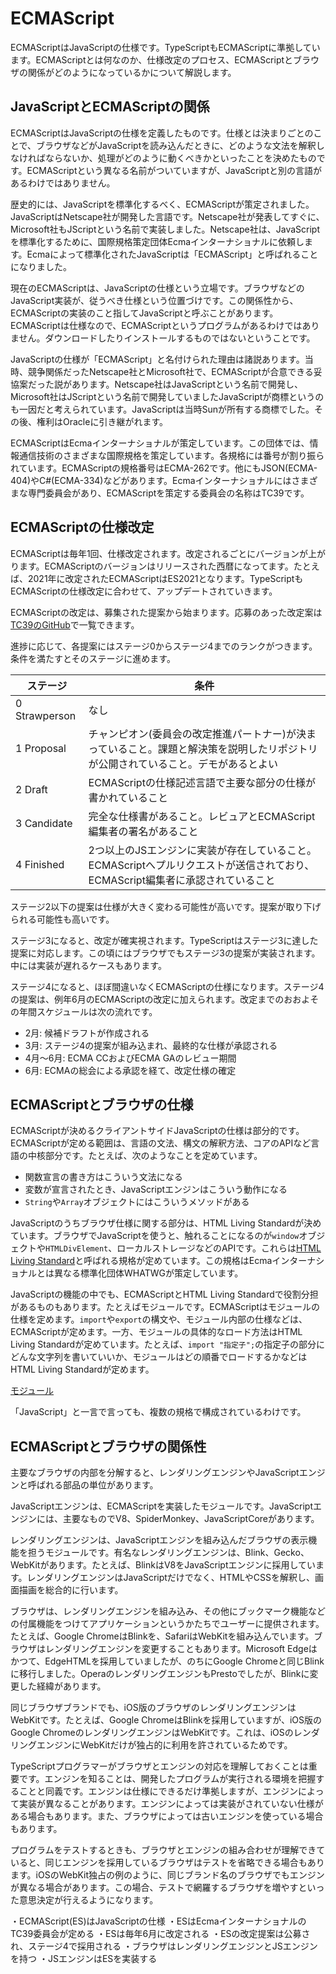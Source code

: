 # ECMAScript

ECMAScriptはJavaScriptの仕様です。TypeScriptもECMAScriptに準拠しています。ECMAScriptとは何なのか、仕様改定のプロセス、ECMAScriptとブラウザの関係がどのようになっているかについて解説します。

## JavaScriptとECMAScriptの関係

ECMAScriptはJavaScriptの仕様を定義したものです。仕様とは決まりごとのことで、ブラウザなどがJavaScriptを読み込んだときに、どのような文法を解釈しなければならないか、処理がどのように動くべきかといったことを決めたものです。ECMAScriptという異なる名前がついていますが、JavaScriptと別の言語があるわけではありません。

歴史的には、JavaScriptを標準化するべく、ECMAScriptが策定されました。JavaScriptはNetscape社が開発した言語です。Netscape社が発表してすぐに、Microsoft社もJScriptという名前で実装しました。Netscape社は、JavaScriptを標準化するために、国際規格策定団体Ecmaインターナショナルに依頼します。Ecmaによって標準化されたJavaScriptは「ECMAScript」と呼ばれることになりました。

現在のECMAScriptは、JavaScriptの仕様という立場です。ブラウザなどのJavaScript実装が、従うべき仕様という位置づけです。この関係性から、ECMAScriptの実装のこと指してJavaScriptと呼ぶことがあります。ECMAScriptは仕様なので、ECMAScriptというプログラムがあるわけではありません。ダウンロードしたりインストールするものではないということです。

JavaScriptの仕様が「ECMAScript」と名付けられた理由は諸説あります。当時、競争関係だったNetscape社とMicrosoft社で、ECMAScriptが合意できる妥協案だった説があります。Netscape社はJavaScriptという名前で開発し、Microsoft社はJScriptという名前で開発していましたJavaScriptが商標というのも一因だと考えられています。JavaScriptは当時Sunが所有する商標でした。その後、権利はOracleに引き継がれます。

ECMAScriptはEcmaインターナショナルが策定しています。この団体では、情報通信技術のさまざまな国際規格を策定しています。各規格には番号が割り振られています。ECMAScriptの規格番号はECMA-262です。他にもJSON(ECMA-404)やC#(ECMA-334)などがあります。Ecmaインターナショナルにはさまざまな専門委員会があり、ECMAScriptを策定する委員会の名称はTC39です。

## ECMAScriptの仕様改定

ECMAScriptは毎年1回、仕様改定されます。改定されるごとにバージョンが上がります。ECMAScriptのバージョンはリリースされた西暦になってます。たとえば、2021年に改定されたECMAScriptはES2021となります。TypeScriptもECMAScriptの仕様改定に合わせて、アップデートされていきます。

ECMAScriptの改定は、募集された提案から始まります。応募のあった改定案は[TC39のGitHub](https://github.com/tc39/proposals)で一覧できます。

進捗に応じて、各提案にはステージ0からステージ4までのランクがつきます。条件を満たすとそのステージに進めます。

| ステージ      | 条件                                                                                                                               |
| ------------- | ---------------------------------------------------------------------------------------------------------------------------------- |
| 0 Strawperson | なし                                                                                                                               |
| 1 Proposal    | チャンピオン(委員会の改定推進パートナー)が決まっていること。課題と解決策を説明したリポジトリが公開されていること。デモがあるとよい |
| 2 Draft       | ECMAScriptの仕様記述言語で主要な部分の仕様が書かれていること                                                                       |
| 3 Candidate   | 完全な仕様書があること。レビュアとECMAScript編集者の署名があること                                                                 |
| 4 Finished    | 2つ以上のJSエンジンに実装が存在していること。ECMAScriptへプルリクエストが送信されており、ECMAScript編集者に承認されていること      |

ステージ2以下の提案は仕様が大きく変わる可能性が高いです。提案が取り下げられる可能性も高いです。

ステージ3になると、改定が確実視されます。TypeScriptはステージ3に達した提案に対応します。この頃にはブラウザでもステージ3の提案が実装されます。中には実装が遅れるケースもあります。

ステージ4になると、ほぼ間違いなくECMAScriptの仕様になります。ステージ4の提案は、例年6月のECMAScriptの改定に加えられます。改定までのおおよその年間スケジュールは次の流れです。

- 2月: 候補ドラフトが作成される
- 3月: ステージ4の提案が組み込まれ、最終的な仕様が承認される
- 4月〜6月: ECMA CCおよびECMA GAのレビュー期間
- 6月: ECMAの総会による承認を経て、改定仕様の確定

## ECMAScriptとブラウザの仕様

ECMAScriptが決めるクライアントサイドJavaScriptの仕様は部分的です。ECMAScriptが定める範囲は、言語の文法、構文の解釈方法、コアのAPIなど言語の中核部分です。たとえば、次のようなことを定めています。

- 関数宣言の書き方はこういう文法になる
- 変数が宣言されたとき、JavaScriptエンジンはこういう動作になる
- `String`や`Array`オブジェクトにはこういうメソッドがある

JavaScriptのうちブラウザ仕様に関する部分は、HTML Living Standardが決めています。ブラウザでJavaScriptを使うと、触れることになるのが`window`オブジェクトや`HTMLDivElement`、ローカルストレージなどのAPIです。これらは[HTML Living Standard](https://html.spec.whatwg.org/)と呼ばれる規格が定めています。この規格はEcmaインターナショナルとは異なる標準化団体WHATWGが策定しています。

JavaScriptの機能の中でも、ECMAScriptとHTML Living Standardで役割分担があるものもあります。たとえばモジュールです。ECMAScriptはモジュールの仕様を定めます。`import`や`export`の構文や、モジュール内部の仕様などは、ECMAScriptが定めます。一方、モジュールの具体的なロード方法はHTML Living Standardが定めています。たとえば、`import "指定子";`の指定子の部分にどんな文字列を書いていいか、モジュールはどの順番でロードするかなどはHTML Living Standardが定めます。

[モジュール](../reference/modules.md)

「JavaScript」と一言で言っても、複数の規格で構成されているわけです。

## ECMAScriptとブラウザの関係性

主要なブラウザの内部を分解すると、レンダリングエンジンやJavaScriptエンジンと呼ばれる部品の単位があります。

JavaScriptエンジンは、ECMAScriptを実装したモジュールです。JavaScriptエンジンには、主要なものでV8、SpiderMonkey、JavaScriptCoreがあります。

レンダリングエンジンは、JavaScriptエンジンを組み込んだブラウザの表示機能を担うモジュールです。有名なレンダリングエンジンは、Blink、Gecko、WebKitがあります。たとえば、BlinkはV8をJavaScriptエンジンに採用しています。レンダリングエンジンはJavaScriptだけでなく、HTMLやCSSを解釈し、画面描画を総合的に行います。

ブラウザは、レンダリングエンジンを組み込み、その他にブックマーク機能などの付属機能をつけてアプリケーションというかたちでユーザーに提供されます。たとえば、Google ChromeはBlinkを、SafariはWebKitを組み込んでいます。ブラウザはレンダリングエンジンを変更することもあります。Microsoft Edgeはかつて、EdgeHTMLを採用していましたが、のちにGoogle Chromeと同じBlinkに移行しました。OperaのレンダリングエンジンもPrestoでしたが、Blinkに変更した経緯があります。

同じブラウザブランドでも、iOS版のブラウザのレンダリングエンジンはWebKitです。たとえば、Google ChromeはBlinkを採用していますが、iOS版のGoogle ChromeのレンダリングエンジンはWebKitです。これは、iOSのレンダリングエンジンにWebKitだけが独占的に利用を許されているためです。

TypeScriptプログラマーがブラウザとエンジンの対応を理解しておくことは重要です。エンジンを知ることは、開発したプログラムが実行される環境を把握することと同義です。エンジンは仕様にできるだけ準拠しますが、エンジンによって実装が異なることがあります。エンジンによっては実装がされていない仕様がある場合もあります。また、ブラウザによっては古いエンジンを使っている場合もあります。

プログラムをテストするときも、ブラウザとエンジンの組み合わせが理解できていると、同じエンジンを採用しているブラウザはテストを省略できる場合もあります。iOSのWebKit独占の例のように、同じブランド名のブラウザでもエンジンが異なる場合があります。この場合、テストで網羅するブラウザを増やすといった意思決定が行えるようになります。

<TweetILearned>

・ECMAScript(ES)はJavaScriptの仕様
・ESはEcmaインターナショナルのTC39委員会が定める
・ESは毎年6月に改定される
・ESの改定提案は公募され、ステージ4で採用される
・ブラウザはレンダリングエンジンとJSエンジンを持つ
・JSエンジンはESを実装する

</TweetILearned>
